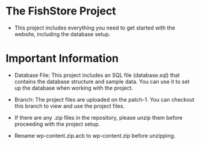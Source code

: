 # The FishStore Project
- This project includes everything you need to get started with the website, including the database setup.
  
# Important Information
- Database File: This project includes an SQL file (database.sql) that contains the database structure and sample data. You can use it to set up the database when working with the project.

- Branch: The project files are uploaded on the patch-1. You can checkout this branch to view and use the project files.
- If there are any .zip files in the repository, please unzip them before proceeding with the project setup.
- Rename wp-content.zip.acb to wp-content.zip before unzipping.

